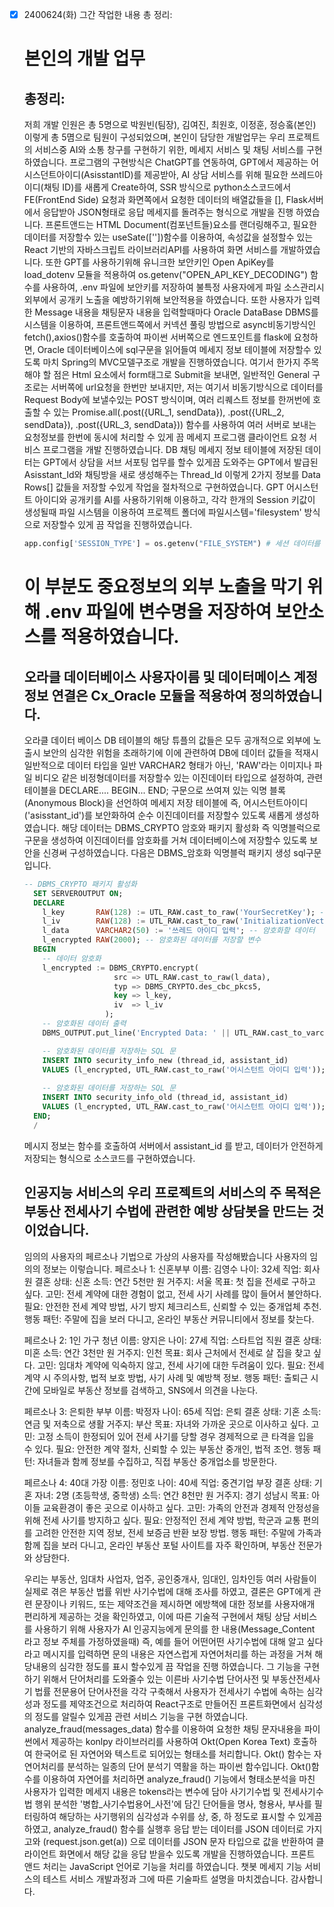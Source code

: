 - [x] 2400624(화) 그간 작업한 내용 총 정리:
  # 본인의 개발 업무 
  ## 총정리: 
  저희 개발 인원은 총 5명으로 박원빈(팀장), 김여진, 최원호, 이정훈, 정승홐(본인) 이렇게 총 5몀으로 팀원이 구성되었으며, 본인이
  담당한 개발업무는 우리 프로젝트의 서비스중 AI와 소통 창구를 구현하기 위한, 메세지 서비스 및 채팅 서비스를 구현 하였습니다. 
  프로그램의 구현방식은 ChatGPT를 연동하여, GPT에서 제공하는 어시스던트아이디(AsisstantID)를 제공받아, AI 상담 서비스를 위해 
  필요한 쓰레드아이디(채팅 ID)를 새롭게 Create하여, SSR 방식으로 python소스코드에서 FE(FrontEnd Side) 요청과 화면쪽에서 요청한
  데이터의 배열값들을 [], Flask서버에서 응답받아 JSON형태로 응답 메세지를 돌려주는 형식으로 개발을 진행 하였습니다. 
  프론트앤드는 HTML Document(컴포넌트들)요소를 랜더링해주고, 필요한 데이터를 저장할수 있는 useSate([''])함수를 이용하여, 속성값을 설정할수 있는 React 기반의 자바스크립트 라이브러리API를 사용하여 화면 서비스를 개발하였습니다. 또한 GPT를 사용하기위해
  유니크한 보안키인 Open ApiKey를 load_dotenv 모듈을 적용하여 os.getenv("OPEN_API_KEY_DECODING") 함수를 사용하여, .env 파일에 보안키를 저장하여 불특정 사용자에게 파일 소스관리시 외부에서 공개키 노출을 예방하기위해 보안적용을 하였습니다. 또한 사용자가 입력한 Message 내용을 채팅문자 내용을 입력할때마다 Oracle DataBase DBMS를 시스템을 이용하여, 프론트앤드쪽에서 
  커넥션 풀링 방법으로 async비동기방식인 fetch(),axios()함수를 호출하여 파이썬 서버쪽으로 엔드포인트를 flask에 요청하면, Oracle 데이터베이스에 sql구문을 읽어들여 메세지 정보 테이블에 저장할수 있도록 마치 Spring의 MVC모델구조로 개발을 진행하였습니다. 여기서 한가지 주목해야 할 점은 Html 요소에서 form태그로 Submit을 보내면, 일반적인 General 구조로는 서버쪽에 url요청을 한번만 보내지만, 저는 여기서 비동기방식으로 데이터를 Request Body에 보낼수있는 POST 방식이며, 여러 리퀘스트 정보를 한꺼번에 호출할 수 있는 Promise.all(.post({URL_1, sendData}), .post({URL_2, sendData}), .post({URL_3, sendData})) 함수를 사용하여 여러 서버로 보내는 요청정보를 한번에 동시에 처리할 수 있게 끔 메세지 프로그램 클라이언트 요청 서비스 프로그램을 개발 진행하였습니다. DB 채팅 메세지 정보 테이블에 저장된 데이터는 GPT에서 상담을 서브 서포팅 업무를 할수 있게끔 도와주는 GPT에서 발급된 Asisstant_Id와 채팅방을 새로 생성해주는 Thread_Id 이렇게 2가지 정보를 Data Rows[] 값들을 저장할 수있게 작업을 절차적으로 구현하였습니다. 
  GPT 어시스턴트 아이디와 공개키를 AI를 사용하기위해 이용하고, 각각 한개의 Session 키값이 생성될때 파일 시스템을 이용하여 프로젝트 폴더에 파일시스템='filesystem' 방식으로 저장할수 있게 끔 작업을 진행하였습니다.
  ```python 
  app.config['SESSION_TYPE'] = os.getenv("FILE_SYSTEM") # 세션 데이터를 파일 시스템에 저장
  ``` 
  # 이 부분도 중요정보의 외부 노출을 막기 위해 .env 파일에 변수명을 저장하여 보안소스를 적용하였습니다. 
  ## 오라클 데이터베이스 사용자이름 및 데이터메이스 계정정보 연결은 Cx_Oracle 모듈을 적용하여 정의하였습니다. 
  오라클 데이터 베이스 DB 테이블의 해당 튜플의 값들은 모두 공개적으로 외부에 노출시 보안의 심각한 위험을 초래하기에 이에 관련하여 DB에 데이터 값들을 적재시 일반적으로 데이터 타입을 일반 VARCHAR2 형태가 아닌, 'RAW'라는 이미지나 파일 비디오 같은 비정형데이터를 저장할수 있는 이진데이터 타입으로 설정하여, 관련 테이블을 DECLARE.... BEGIN... END;  구문으로 쓰여져 있는 익명 블록(Anonymous Block)을 선언하여 메세지 저장 테이블에 즉, 어시스턴트아이디('asisstant_id')를 보안화하여 순수 이진데이터를 저장할수 있도록 새롭게 생성하였습니다. 해당 데이터는 DBMS_CRYPTO 암호와 패키지 활성화 즉 익명블럭으로 구문을 생성하여 이진데이터를 암호화를 거쳐 데이터베이스에 저장할수 있도록 보안을 신경써 구성하였습니다. 
  다음은 DBMS_암호화 익명블럭 패키지 생성 sql구문입니다. 
  ```sql
  -- DBMS_CRYPTO 패키지 활성화
    SET SERVEROUTPUT ON;
    DECLARE
      l_key       RAW(128) := UTL_RAW.cast_to_raw('YourSecretKey'); -- 암호화 키
      l_iv        RAW(128) := UTL_RAW.cast_to_raw('InitializationVector'); -- 초기화 벡터
      l_data      VARCHAR2(50) := '쓰레드 아이디 입력'; -- 암호화할 데이터
      l_encrypted RAW(2000); -- 암호화된 데이터를 저장할 변수
    BEGIN
      -- 데이터 암호화
      l_encrypted := DBMS_CRYPTO.encrypt(
                      src => UTL_RAW.cast_to_raw(l_data),
                      typ => DBMS_CRYPTO.des_cbc_pkcs5,
                      key => l_key,
                      iv  => l_iv
                    );
      -- 암호화된 데이터 출력
      DBMS_OUTPUT.put_line('Encrypted Data: ' || UTL_RAW.cast_to_varchar2(l_encrypted));

      -- 암호화된 데이터를 저장하는 SQL 문
      INSERT INTO security_info_new (thread_id, assistant_id)
      VALUES (l_encrypted, UTL_RAW.cast_to_raw('어시스턴트 아이디 입력'));
      
      -- 암호화된 데이터를 저장하는 SQL 문
      INSERT INTO security_info_old (thread_id, assistant_id)
      VALUES (l_encrypted, UTL_RAW.cast_to_raw('어시스턴트 아이디 입력'));
    END;
    /
  ```
  메시지 정보는 함수를 호출하여 서버에서 assistant_id 를 받고, 데이터가 안전하게 저장되는 형식으로 소스코드를 구현하였습니다. 

  ## 인공지능 서비스의 우리 프로젝트의 서비스의 주 목적은 부동산 전세사기 수법에 관련한 예방 상담봇을 만드는 것이었습니다. 
  임의의 사용자의 페르소나 기법으로 가상의 사용자를 작성해봤습니다 사용자의 임의의 정보는 이렇습니다.
  페르소나 1: 신혼부부
    이름: 김영수
    나이: 32세
    직업: 회사원
    결혼 상태: 신혼
    소득: 연간 5천만 원
    거주지: 서울
    목표: 첫 집을 전세로 구하고 싶다.
    고민: 전세 계약에 대한 경험이 없고, 전세 사기 사례를 많이 들어서 불안하다.
    필요: 안전한 전세 계약 방법, 사기 방지 체크리스트, 신뢰할 수 있는 중개업체 추천.
    행동 패턴: 주말에 집을 보러 다니고, 온라인 부동산 커뮤니티에서 정보를 찾는다.

    페르소나 2: 1인 가구 청년
    이름: 양지은
    나이: 27세
    직업: 스타트업 직원
    결혼 상태: 미혼
    소득: 연간 3천만 원
    거주지: 인천
    목표: 회사 근처에서 전세로 살 집을 찾고 싶다.
    고민: 임대차 계약에 익숙하지 않고, 전세 사기에 대한 두려움이 있다.
    필요: 전세 계약 시 주의사항, 법적 보호 방법, 사기 사례 및 예방책 정보.
    행동 패턴: 출퇴근 시간에 모바일로 부동산 정보를 검색하고, SNS에서 의견을 나눈다.

    페르소나 3: 은퇴한 부부
    이름: 박정자
    나이: 65세
    직업: 은퇴
    결혼 상태: 기혼
    소득: 연금 및 저축으로 생활
    거주지: 부산
    목표: 자녀와 가까운 곳으로 이사하고 싶다.
    고민: 고정 소득이 한정되어 있어 전세 사기를 당할 경우 경제적으로 큰 타격을 입을 수 있다.
    필요: 안전한 계약 절차, 신뢰할 수 있는 부동산 중개인, 법적 조언.
    행동 패턴: 자녀들과 함께 정보를 수집하고, 직접 부동산 중개업소를 방문한다.

    페르소나 4: 40대 가장
    이름: 정민호
    나이: 40세
    직업: 중견기업 부장
    결혼 상태: 기혼
    자녀: 2명 (초등학생, 중학생)
    소득: 연간 8천만 원
    거주지: 경기 성남시
    목표: 아이들 교육환경이 좋은 곳으로 이사하고 싶다.
    고민: 가족의 안전과 경제적 안정성을 위해 전세 사기를 방지하고 싶다.
    필요: 안정적인 전세 계약 방법, 학군과 교통 편의를 고려한 안전한 지역 정보, 전세 보증금 반환 보장 방법.
    행동 패턴: 주말에 가족과 함께 집을 보러 다니고, 온라인 부동산 포털 사이트를 자주 확인하며, 부동산 전문가와 상담한다.

  우리는 부동산, 임대차 사업자, 업주, 공인중개사, 임대인, 임차인등 여러 사람들이 실제로 겪은 부동산 법률 위반 사기수법에 대해 조사를 하였고, 결론은 GPT에게 관련 문장이나 키워드, 또는 제약조건을 제시하면 에방책에 대한 정보를 사용자애개 편리하게 제공하는 것을 확인하였고, 이에 따른 기술적 구현에서 채팅 상담 서비스를 사용하기 위해 사용자가 AI 인공지능에게 문의를 한 내용(Message_Content 라고 정보 주체를 가정하였을때) 즉, 예를 들어 어떤어떤 사기수법에 대해 알고 싶다라고 메시지를 입력하면 문의 내용은 자연스럽게 자연어처리를 하는 과정을 거쳐 해당내용의 심각한 정도를 표시 할수있게 끔 작업을 진행 하였습니다. 그 기능을 구현하기 위해서 단어처리를 도와줄수 있는 이른바 사기수법 단어사전 및 부동산전세사기 법률 전문용어 단어사전을 각각 구축해서 사용자가 전세사기 수법에 속하는 심각성과 정도를 제약조건으로 처리하여 React구조로 만들어진 프론트화면에서 심각성의 정도를 알릴수 있게끔 관련 서비스 기능을 구현 하였습니다. analyze_fraud(messages_data) 함수를 이용하여 요청한 채팅 문자내용을 파이썬에서 제공하는 konlpy 라이브러리를 사용하여 Okt(Open Korea Text) 호출하여 한국어로 된 자연어와 텍스트로 되어있는 형태소를 처리합니다. Okt() 함수는 자연어처리를 분석하는 일종의 단어 분석기 역활을 하는 파이썬 함수입니다. 
  Okt()함수를 이용하여 자연어를 처리하면 analyze_fraud() 기능에서 형태소분석을 마친 사용자가 입력한 메세지 내용은 tokens라는 변수에 담아 사기기수법 및 전세사기수법 행위 분석한 '병합_사기수법용어_사전'에 담긴 단어들을 명사, 형용사, 부사를 필터링하여 해당하는 사기행위의 심각성과 수위를 상, 중, 하 정도로 표시할 수 있게끔 하였고, analyze_fraud() 함수를 실행후 응답 받는 데이터를 JSON 데이터로 가지고와 (request.json.get(a)) 으로 데이터를 JSON 문자 타입으로 값을 반환하여 클라이언트 화면에서 해당 값을 응답 받을수 있도록 개발을 진행하였습니다. 
  프론트 앤드 처리는 JavaScript 언어로 기능을 처리를 하였습니다. 
  챗봇 메세지 기능 서비스의 테스트 서비스 개발과정과 그에 따른 기술파트 설명을 마치겠습니다. 
  감사합니다. 
  
  
  


  
  

  


   




   



